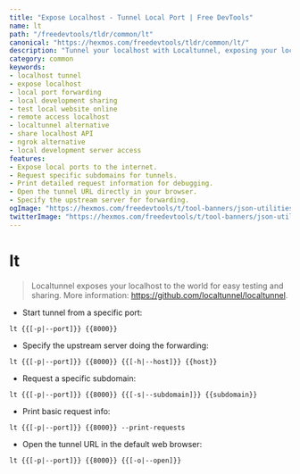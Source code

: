 ```yaml
---
title: "Expose Localhost - Tunnel Local Port | Free DevTools"
name: lt
path: "/freedevtools/tldr/common/lt"
canonical: "https://hexmos.com/freedevtools/tldr/common/lt/"
description: "Tunnel your localhost with Localtunnel, exposing your local port for easy testing and sharing. Share local websites and APIs instantly. Free online tool, no registration required."
category: common
keywords:
- localhost tunnel
- expose localhost
- local port forwarding
- local development sharing
- test local website online
- remote access localhost
- localtunnel alternative
- share localhost API
- ngrok alternative
- local development server access
features:
- Expose local ports to the internet.
- Request specific subdomains for tunnels.
- Print detailed request information for debugging.
- Open the tunnel URL directly in your browser.
- Specify the upstream server for forwarding.
ogImage: "https://hexmos.com/freedevtools/t/tool-banners/json-utilities-banner.png"
twitterImage: "https://hexmos.com/freedevtools/t/tool-banners/json-utilities-banner.png"
---
```


# lt

> Localtunnel exposes your localhost to the world for easy testing and sharing.
> More information: <https://github.com/localtunnel/localtunnel>.

- Start tunnel from a specific port:

`lt {{[-p|--port]}} {{8000}}`

- Specify the upstream server doing the forwarding:

`lt {{[-p|--port]}} {{8000}} {{[-h|--host]}} {{host}}`

- Request a specific subdomain:

`lt {{[-p|--port]}} {{8000}} {{[-s|--subdomain]}} {{subdomain}}`

- Print basic request info:

`lt {{[-p|--port]}} {{8000}} --print-requests`

- Open the tunnel URL in the default web browser:

`lt {{[-p|--port]}} {{8000}} {{[-o|--open]}}`

